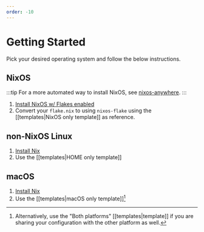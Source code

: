 ```yaml
---
order: -10
---
```


# Getting Started

Pick your desired operating system and follow the below instructions.

## NixOS

:::tip
For a more automated way to install NixOS, see [nixos-anywhere](https://github.com/numtide/nixos-anywhere).
:::

1. [Install NixOS w/ Flakes enabled](https://nixos.asia/en/nixos-tutorial)
1. Convert your `flake.nix` to using `nixos-flake` using the [[templates|NixOS only template]] as reference.

## non-NixOS Linux

1. [Install Nix](https://nixos.asia/en/install)
1. Use the [[templates|HOME only template]]

## macOS

1. [Install Nix](https://nixos.asia/en/install)
1. Use the [[templates|macOS only template]][^both]

[^both]: Alternatively, use the "Both platforms" [[templates|template]] if you are sharing your configuration with the other platform as well.
